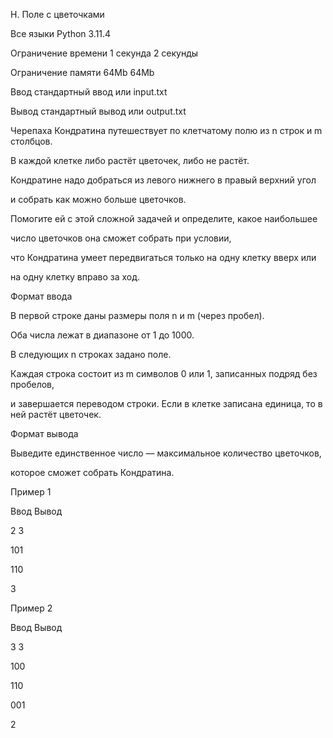 H. Поле с цветочками

Все языки	Python 3.11.4

Ограничение времени	1 секунда	2 секунды

Ограничение памяти	64Mb	64Mb

Ввод	стандартный ввод или input.txt

Вывод	стандартный вывод или output.txt

Черепаха Кондратина путешествует по клетчатому полю из n строк и m столбцов.

В каждой клетке либо растёт цветочек, либо не растёт.

Кондратине надо добраться из левого нижнего в правый верхний угол 

и собрать как можно больше цветочков.

Помогите ей с этой сложной задачей и определите, какое наибольшее 

число цветочков она сможет собрать при условии, 

что Кондратина умеет передвигаться только на одну клетку вверх или

на одну клетку вправо за ход.


Формат ввода

В первой строке даны размеры поля n и m (через пробел). 

Оба числа лежат в диапазоне от 1 до 1000. 

В следующих n строках задано поле. 

Каждая строка состоит из m символов 0 или 1, записанных подряд без пробелов,

и завершается переводом строки. Если в клетке записана единица, то в ней растёт цветочек.

Формат вывода

Выведите единственное число — максимальное количество цветочков, 

которое сможет собрать Кондратина.

Пример 1

Ввод	Вывод

2 3

101

110

3

Пример 2

Ввод	Вывод

3 3

100

110

001

2